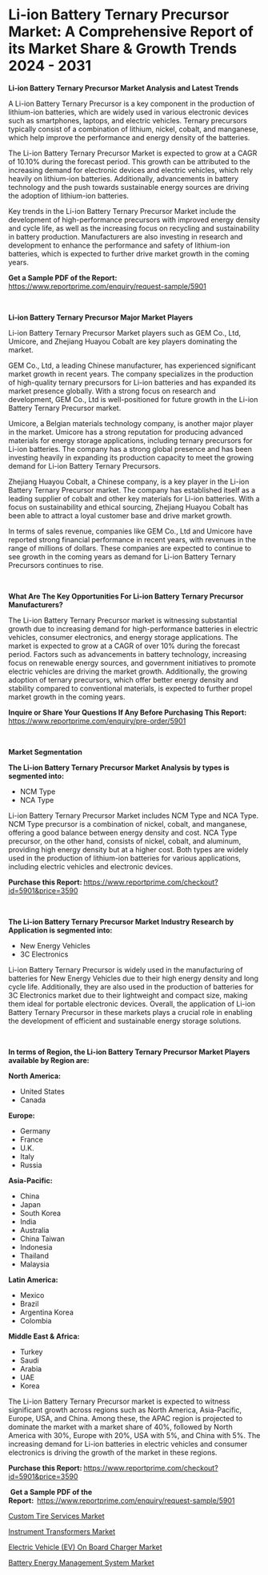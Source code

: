 <p><h1>Li-ion Battery Ternary Precursor Market: A Comprehensive Report of its Market Share & Growth Trends 2024 - 2031</h1></p><p><strong>Li-ion Battery Ternary Precursor Market Analysis and Latest Trends</strong></p>
<p><p>A Li-ion Battery Ternary Precursor is a key component in the production of lithium-ion batteries, which are widely used in various electronic devices such as smartphones, laptops, and electric vehicles. Ternary precursors typically consist of a combination of lithium, nickel, cobalt, and manganese, which help improve the performance and energy density of the batteries.</p><p>The Li-ion Battery Ternary Precursor Market is expected to grow at a CAGR of 10.10% during the forecast period. This growth can be attributed to the increasing demand for electronic devices and electric vehicles, which rely heavily on lithium-ion batteries. Additionally, advancements in battery technology and the push towards sustainable energy sources are driving the adoption of lithium-ion batteries.</p><p>Key trends in the Li-ion Battery Ternary Precursor Market include the development of high-performance precursors with improved energy density and cycle life, as well as the increasing focus on recycling and sustainability in battery production. Manufacturers are also investing in research and development to enhance the performance and safety of lithium-ion batteries, which is expected to further drive market growth in the coming years.</p></p>
<p><strong>Get a Sample PDF of the Report:&nbsp;</strong> <a href="https://www.reportprime.com/enquiry/request-sample/5901">https://www.reportprime.com/enquiry/request-sample/5901</a></p>
<p>&nbsp;</p>
<p><strong>Li-ion Battery Ternary Precursor Major Market Players</strong></p>
<p><p>Li-ion Battery Ternary Precursor Market players such as GEM Co., Ltd, Umicore, and Zhejiang Huayou Cobalt are key players dominating the market. </p><p>GEM Co., Ltd, a leading Chinese manufacturer, has experienced significant market growth in recent years. The company specializes in the production of high-quality ternary precursors for Li-ion batteries and has expanded its market presence globally. With a strong focus on research and development, GEM Co., Ltd is well-positioned for future growth in the Li-ion Battery Ternary Precursor market.</p><p>Umicore, a Belgian materials technology company, is another major player in the market. Umicore has a strong reputation for producing advanced materials for energy storage applications, including ternary precursors for Li-ion batteries. The company has a strong global presence and has been investing heavily in expanding its production capacity to meet the growing demand for Li-ion Battery Ternary Precursors.</p><p>Zhejiang Huayou Cobalt, a Chinese company, is a key player in the Li-ion Battery Ternary Precursor market. The company has established itself as a leading supplier of cobalt and other key materials for Li-ion batteries. With a focus on sustainability and ethical sourcing, Zhejiang Huayou Cobalt has been able to attract a loyal customer base and drive market growth.</p><p>In terms of sales revenue, companies like GEM Co., Ltd and Umicore have reported strong financial performance in recent years, with revenues in the range of millions of dollars. These companies are expected to continue to see growth in the coming years as demand for Li-ion Battery Ternary Precursors continues to rise.</p></p>
<p>&nbsp;</p>
<p><strong>What Are The Key Opportunities For Li-ion Battery Ternary Precursor Manufacturers?</strong></p>
<p><p>The Li-ion Battery Ternary Precursor market is witnessing substantial growth due to increasing demand for high-performance batteries in electric vehicles, consumer electronics, and energy storage applications. The market is expected to grow at a CAGR of over 10% during the forecast period. Factors such as advancements in battery technology, increasing focus on renewable energy sources, and government initiatives to promote electric vehicles are driving the market growth. Additionally, the growing adoption of ternary precursors, which offer better energy density and stability compared to conventional materials, is expected to further propel market growth in the coming years.</p></p>
<p><strong>Inquire or Share Your Questions If Any Before Purchasing This Report:</strong> <a href="https://www.reportprime.com/enquiry/pre-order/5901">https://www.reportprime.com/enquiry/pre-order/5901</a></p>
<p>&nbsp;</p>
<p><strong>Market Segmentation</strong></p>
<p><strong>The Li-ion Battery Ternary Precursor Market Analysis by types is segmented into:</strong></p>
<p><ul><li>NCM Type</li><li>NCA Type</li></ul></p>
<p><p>Li-ion Battery Ternary Precursor Market includes NCM Type and NCA Type. NCM Type precursor is a combination of nickel, cobalt, and manganese, offering a good balance between energy density and cost. NCA Type precursor, on the other hand, consists of nickel, cobalt, and aluminum, providing high energy density but at a higher cost. Both types are widely used in the production of lithium-ion batteries for various applications, including electric vehicles and electronic devices.</p></p>
<p><strong>Purchase this Report:&nbsp;</strong><a href="https://www.reportprime.com/checkout?id=5901&price=3590">https://www.reportprime.com/checkout?id=5901&price=3590</a></p>
<p>&nbsp;</p>
<p><strong>The Li-ion Battery Ternary Precursor Market Industry Research by Application is segmented into:</strong></p>
<p><ul><li>New Energy Vehicles</li><li>3C Electronics</li></ul></p>
<p><p>Li-ion Battery Ternary Precursor is widely used in the manufacturing of batteries for New Energy Vehicles due to their high energy density and long cycle life. Additionally, they are also used in the production of batteries for 3C Electronics market due to their lightweight and compact size, making them ideal for portable electronic devices. Overall, the application of Li-ion Battery Ternary Precursor in these markets plays a crucial role in enabling the development of efficient and sustainable energy storage solutions.</p></p>
<p>&nbsp;</p>
<p><strong>In terms of Region, the Li-ion Battery Ternary Precursor Market Players available by Region are:</strong></p>
<p>
    <p> <strong> North America: </strong>
        <ul>
            <li>United States</li>
            <li>Canada</li>
        </ul>
        </p> 
    <p> <strong> Europe: </strong>
        <ul>
            <li>Germany</li>
            <li>France</li>
            <li>U.K.</li>
            <li>Italy</li>
            <li>Russia</li>
        </ul>
        </p> 
    <p> <strong> Asia-Pacific: </strong>
        <ul>
            <li>China</li>
            <li>Japan</li>
            <li>South Korea</li>
            <li>India</li>
            <li>Australia</li>
            <li>China Taiwan</li>
            <li>Indonesia</li>
            <li>Thailand</li>
            <li>Malaysia</li>
        </ul>
        </p> 
    <p> <strong> Latin America: </strong>
        <ul>
            <li>Mexico</li>
            <li>Brazil</li>
            <li>Argentina Korea</li>
            <li>Colombia</li>
        </ul>
        </p> 
    <p> <strong> Middle East & Africa: </strong>
        <ul>
            <li>Turkey</li>
            <li>Saudi</li>
            <li>Arabia</li>
            <li>UAE</li>
            <li>Korea</li>
        </ul>
    </p>
    </p>
<p><p>The Li-ion Battery Ternary Precursor market is expected to witness significant growth across regions such as North America, Asia-Pacific, Europe, USA, and China. Among these, the APAC region is projected to dominate the market with a market share of 40%, followed by North America with 30%, Europe with 20%, USA with 5%, and China with 5%. The increasing demand for Li-ion batteries in electric vehicles and consumer electronics is driving the growth of the market in these regions.</p></p>
<p><strong>Purchase this Report: </strong><a href="https://www.reportprime.com/checkout?id=5901&price=3590">https://www.reportprime.com/checkout?id=5901&price=3590</a></p>
<p>&nbsp;<strong>Get a Sample PDF of the Report:&nbsp;&nbsp;</strong><a href="https://www.reportprime.com/enquiry/request-sample/5901">https://www.reportprime.com/enquiry/request-sample/5901</a></p>
<p><strong></strong></p>
<p><p><a href="https://issuu.com/reportprime-2/docs/custom-tire-services-market-size-2030.pptx">Custom Tire Services Market</a></p><p><a href="https://github.com/ruddyyedelwadw/Market-Research-Report-List-1/blob/main/instrument-transformers-market.md">Instrument Transformers Market</a></p><p><a href="https://issuu.com/reportprime-2/docs/electric-vehicle-ev-on-board-charger-market-size-2">Electric Vehicle (EV) On Board Charger Market</a></p><p><a href="https://github.com/jaidynmorantestelletmjzya/Market-Research-Report-List-2/blob/main/battery-energy-management-system-market.md">Battery Energy Management System Market</a></p></p>